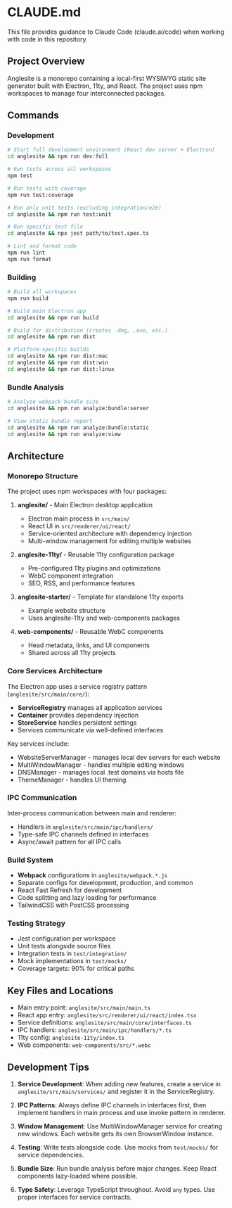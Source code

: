 # CLAUDE.md

This file provides guidance to Claude Code (claude.ai/code) when working with code in this repository.

## Project Overview

Anglesite is a monorepo containing a local-first WYSIWYG static site generator built with Electron, 11ty, and React. The project uses npm workspaces to manage four interconnected packages.

## Commands

### Development

```bash
# Start full development environment (React dev server + Electron)
cd anglesite && npm run dev:full

# Run tests across all workspaces
npm test

# Run tests with coverage
npm run test:coverage

# Run only unit tests (excluding integration/e2e)
cd anglesite && npm run test:unit

# Run specific test file
cd anglesite && npx jest path/to/test.spec.ts

# Lint and format code
npm run lint
npm run format
```

### Building

```bash
# Build all workspaces
npm run build

# Build main Electron app
cd anglesite && npm run build

# Build for distribution (creates .dmg, .exe, etc.)
cd anglesite && npm run dist

# Platform-specific builds
cd anglesite && npm run dist:mac
cd anglesite && npm run dist:win
cd anglesite && npm run dist:linux
```

### Bundle Analysis

```bash
# Analyze webpack bundle size
cd anglesite && npm run analyze:bundle:server

# View static bundle report
cd anglesite && npm run analyze:bundle:static
cd anglesite && npm run analyze:view
```

## Architecture

### Monorepo Structure

The project uses npm workspaces with four packages:

1. **anglesite/** - Main Electron desktop application
   - Electron main process in `src/main/`
   - React UI in `src/renderer/ui/react/`
   - Service-oriented architecture with dependency injection
   - Multi-window management for editing multiple websites

2. **anglesite-11ty/** - Reusable 11ty configuration package
   - Pre-configured 11ty plugins and optimizations
   - WebC component integration
   - SEO, RSS, and performance features

3. **anglesite-starter/** - Template for standalone 11ty exports
   - Example website structure
   - Uses anglesite-11ty and web-components packages

4. **web-components/** - Reusable WebC components
   - Head metadata, links, and UI components
   - Shared across all 11ty projects

### Core Services Architecture

The Electron app uses a service registry pattern (`anglesite/src/main/core/`):
- **ServiceRegistry** manages all application services
- **Container** provides dependency injection
- **StoreService** handles persistent settings
- Services communicate via well-defined interfaces

Key services include:
- WebsiteServerManager - manages local dev servers for each website
- MultiWindowManager - handles multiple editing windows
- DNSManager - manages local .test domains via hosts file
- ThemeManager - handles UI theming

### IPC Communication

Inter-process communication between main and renderer:
- Handlers in `anglesite/src/main/ipc/handlers/`
- Type-safe IPC channels defined in interfaces
- Async/await pattern for all IPC calls

### Build System

- **Webpack** configurations in `anglesite/webpack.*.js`
- Separate configs for development, production, and common
- React Fast Refresh for development
- Code splitting and lazy loading for performance
- TailwindCSS with PostCSS processing

### Testing Strategy

- Jest configuration per workspace
- Unit tests alongside source files
- Integration tests in `test/integration/`
- Mock implementations in `test/mocks/`
- Coverage targets: 90% for critical paths

## Key Files and Locations

- Main entry point: `anglesite/src/main/main.ts`
- React app entry: `anglesite/src/renderer/ui/react/index.tsx`
- Service definitions: `anglesite/src/main/core/interfaces.ts`
- IPC handlers: `anglesite/src/main/ipc/handlers/*.ts`
- 11ty config: `anglesite-11ty/index.ts`
- Web components: `web-components/src/*.webc`

## Development Tips

1. **Service Development**: When adding new features, create a service in `anglesite/src/main/services/` and register it in the ServiceRegistry.

2. **IPC Patterns**: Always define IPC channels in interfaces first, then implement handlers in main process and use invoke pattern in renderer.

3. **Window Management**: Use MultiWindowManager service for creating new windows. Each website gets its own BrowserWindow instance.

4. **Testing**: Write tests alongside code. Use mocks from `test/mocks/` for service dependencies.

5. **Bundle Size**: Run bundle analysis before major changes. Keep React components lazy-loaded where possible.

6. **Type Safety**: Leverage TypeScript throughout. Avoid `any` types. Use proper interfaces for service contracts.
